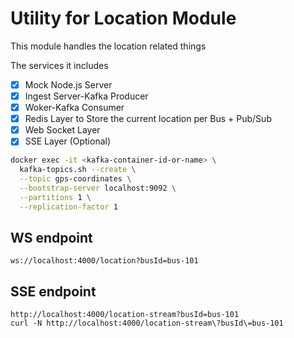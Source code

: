 # Utility for Location Module

This module handles the location related things

The services it includes
- [x] Mock Node.js Server 
- [x] Ingest Server-Kafka Producer
- [x] Woker-Kafka Consumer
- [x] Redis Layer to Store the current location per Bus + Pub/Sub
- [x] Web Socket Layer
- [x] SSE Layer (Optional) 

```bash
docker exec -it <kafka-container-id-or-name> \
  kafka-topics.sh --create \
  --topic gps-coordinates \
  --bootstrap-server localhost:9092 \
  --partitions 1 \
  --replication-factor 1
```

## WS endpoint
```
ws://localhost:4000/location?busId=bus-101
```
## SSE endpoint
```
http://localhost:4000/location-stream?busId=bus-101
curl -N http://localhost:4000/location-stream\?busId\=bus-101
```